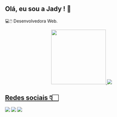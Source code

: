 ## Olá, eu sou a Jady ! 🤍

💻🖱️ Desenvolvedora Web.


<div align="center">
  <a href="https://github.com/JadyLinnit">
  <img height="180em" src="https://github-readme-stats.vercel.app/api?username=JadyLinnit&show_icons=true&theme=panda&include_all_commits=true&count_private=true"/>
  <img align="180em" src="https://github-readme-stats.vercel.app/api/top-langs/?username=JadyLinnit&layout=compact&langs_count=7&theme=panda"/>
</div>

 ## Redes sociais 👇🏻
<div> 

  <a href = "mailto:linnitjady@gmail.com"><img src="https://img.shields.io/badge/-Gmail-%23333?style=for-the-badge&logo=gmail&logoColor=white" target="_blank"></a>
  <a href="https://www.linkedin.com/in/jady-linnit-a276ab209/" target="_blank"><img src="https://img.shields.io/badge/-LinkedIn-%230077B5?style=for-the-badge&logo=linkedin&logoColor=white" target="_blank"></a> 
   <a href="https://www.instagram.com/liinnit/?hl=pt-br" target="_blank"><img src="https://img.shields.io/badge/-Instagram-%23E4405F?style=for-the-badge&logo=instagram&logoColor=white" target="_blank"></a>

 
</div>

